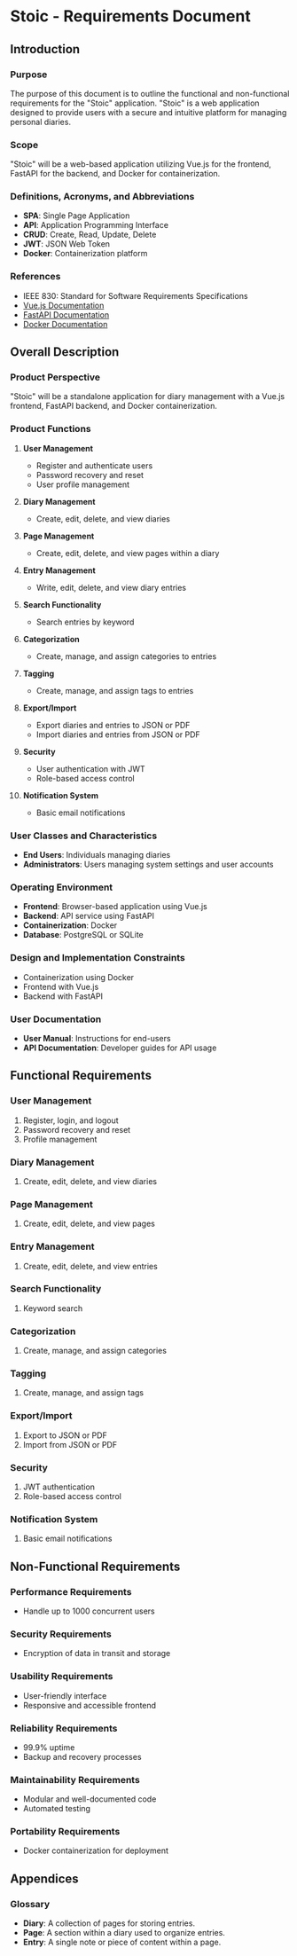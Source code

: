# Stoic - Requirements Document

## Introduction

### Purpose
The purpose of this document is to outline the functional and non-functional requirements for the "Stoic" application. "Stoic" is a web application designed to provide users with a secure and intuitive platform for managing personal diaries.

### Scope
"Stoic" will be a web-based application utilizing Vue.js for the frontend, FastAPI for the backend, and Docker for containerization.

### Definitions, Acronyms, and Abbreviations
- **SPA**: Single Page Application
- **API**: Application Programming Interface
- **CRUD**: Create, Read, Update, Delete
- **JWT**: JSON Web Token
- **Docker**: Containerization platform

### References
- IEEE 830: Standard for Software Requirements Specifications
- [Vue.js Documentation](https://vuejs.org/)
- [FastAPI Documentation](https://fastapi.tiangolo.com/)
- [Docker Documentation](https://docs.docker.com/)

## Overall Description

### Product Perspective
"Stoic" will be a standalone application for diary management with a Vue.js frontend, FastAPI backend, and Docker containerization.

### Product Functions
1. **User Management**
   - Register and authenticate users
   - Password recovery and reset
   - User profile management

2. **Diary Management**
   - Create, edit, delete, and view diaries

3. **Page Management**
   - Create, edit, delete, and view pages within a diary

4. **Entry Management**
   - Write, edit, delete, and view diary entries

5. **Search Functionality**
   - Search entries by keyword

6. **Categorization**
   - Create, manage, and assign categories to entries

7. **Tagging**
   - Create, manage, and assign tags to entries

8. **Export/Import**
   - Export diaries and entries to JSON or PDF
   - Import diaries and entries from JSON or PDF

9. **Security**
   - User authentication with JWT
   - Role-based access control

10. **Notification System**
    - Basic email notifications

### User Classes and Characteristics
- **End Users**: Individuals managing diaries
- **Administrators**: Users managing system settings and user accounts

### Operating Environment
- **Frontend**: Browser-based application using Vue.js
- **Backend**: API service using FastAPI
- **Containerization**: Docker
- **Database**: PostgreSQL or SQLite

### Design and Implementation Constraints
- Containerization using Docker
- Frontend with Vue.js
- Backend with FastAPI

### User Documentation
- **User Manual**: Instructions for end-users
- **API Documentation**: Developer guides for API usage

## Functional Requirements

### User Management
1. Register, login, and logout
2. Password recovery and reset
3. Profile management

### Diary Management
1. Create, edit, delete, and view diaries

### Page Management
1. Create, edit, delete, and view pages

### Entry Management
1. Create, edit, delete, and view entries

### Search Functionality
1. Keyword search

### Categorization
1. Create, manage, and assign categories

### Tagging
1. Create, manage, and assign tags

### Export/Import
1. Export to JSON or PDF
2. Import from JSON or PDF

### Security
1. JWT authentication
2. Role-based access control

### Notification System
1. Basic email notifications

## Non-Functional Requirements

### Performance Requirements
- Handle up to 1000 concurrent users

### Security Requirements
- Encryption of data in transit and storage

### Usability Requirements
- User-friendly interface
- Responsive and accessible frontend

### Reliability Requirements
- 99.9% uptime
- Backup and recovery processes

### Maintainability Requirements
- Modular and well-documented code
- Automated testing

### Portability Requirements
- Docker containerization for deployment

## Appendices

### Glossary
- **Diary**: A collection of pages for storing entries.
- **Page**: A section within a diary used to organize entries.
- **Entry**: A single note or piece of content within a page.

